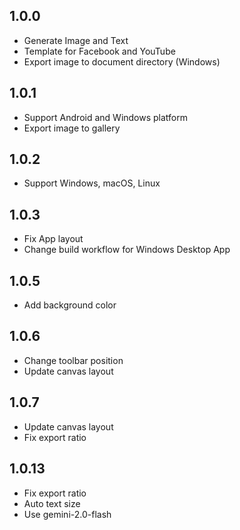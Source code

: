 ## 1.0.0

- Generate Image and Text
- Template for Facebook and YouTube
- Export image to document directory (Windows)

## 1.0.1

- Support Android and Windows platform
- Export image to gallery

## 1.0.2

- Support Windows, macOS, Linux


## 1.0.3

- Fix App layout
- Change build workflow for Windows Desktop App

## 1.0.5

- Add background color

## 1.0.6

- Change toolbar position
- Update canvas layout

## 1.0.7

- Update canvas layout
- Fix export ratio

## 1.0.13

- Fix export ratio
- Auto text size
- Use gemini-2.0-flash
